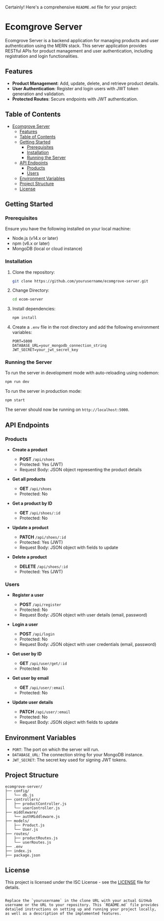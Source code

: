 Certainly! Here's a comprehensive `README.md` file for your project:

# Ecomgrove Server

Ecomgrove Server is a backend application for managing products and user authentication using the MERN stack. This server application provides RESTful APIs for product management and user authentication, including registration and login functionalities.

## Features

- **Product Management**: Add, update, delete, and retrieve product details.
- **User Authentication**: Register and login users with JWT token generation and validation.
- **Protected Routes**: Secure endpoints with JWT authentication.

## Table of Contents

- [Ecomgrove Server](#ecomgrove-server)
  - [Features](#features)
  - [Table of Contents](#table-of-contents)
  - [Getting Started](#getting-started)
    - [Prerequisites](#prerequisites)
    - [Installation](#installation)
    - [Running the Server](#running-the-server)
  - [API Endpoints](#api-endpoints)
    - [Products](#products)
    - [Users](#users)
  - [Environment Variables](#environment-variables)
  - [Project Structure](#project-structure)
  - [License](#license)

## Getting Started

### Prerequisites

Ensure you have the following installed on your local machine:

- Node.js (v14.x or later)
- npm (v6.x or later)
- MongoDB (local or cloud instance)

### Installation

1. Clone the repository:

   ```bash
   git clone https://github.com/yourusername/ecomgrove-server.git
   ```

2. Change Directory:

   ```bash
   cd ecom-server
   ```

3. Install dependencies:

   ```bash
   npm install
   ```

4. Create a `.env` file in the root directory and add the following environment variables:

   ```
   PORT=5000
   DATABASE_URL=your_mongodb_connection_string
   JWT_SECRET=your_jwt_secret_key
   ```

### Running the Server

To run the server in development mode with auto-reloading using nodemon:

```bash
npm run dev
```

To run the server in production mode:

```bash
npm start
```

The server should now be running on `http://localhost:5000`.

## API Endpoints

### Products

- **Create a product**

  - **POST** `/api/shoes`
  - Protected: Yes (JWT)
  - Request Body: JSON object representing the product details

- **Get all products**

  - **GET** `/api/shoes`
  - Protected: No

- **Get a product by ID**

  - **GET** `/api/shoes/:id`
  - Protected: No

- **Update a product**

  - **PATCH** `/api/shoes/:id`
  - Protected: Yes (JWT)
  - Request Body: JSON object with fields to update

- **Delete a product**
  - **DELETE** `/api/shoes/:id`
  - Protected: Yes (JWT)

### Users

- **Register a user**

  - **POST** `/api/register`
  - Protected: No
  - Request Body: JSON object with user details (email, password)

- **Login a user**

  - **POST** `/api/login`
  - Protected: No
  - Request Body: JSON object with user credentials (email, password)

- **Get user by ID**

  - **GET** `/api/user/get/:id`
  - Protected: No

- **Get user by email**

  - **GET** `/api/user/:email`
  - Protected: No

- **Update user details**
  - **PATCH** `/api/user/:email`
  - Protected: No
  - Request Body: JSON object with fields to update

## Environment Variables

- `PORT`: The port on which the server will run.
- `DATABASE_URL`: The connection string for your MongoDB instance.
- `JWT_SECRET`: The secret key used for signing JWT tokens.

## Project Structure

```
ecomgrove-server/
├── config/
│   └── db.js
├── controllers/
│   ├── productController.js
│   └── userController.js
├── middleware/
│   └── authMiddleware.js
├── models/
│   ├── Product.js
│   └── User.js
├── routes/
│   ├── productRoutes.js
│   └── userRoutes.js
├── .env
├── index.js
├── package.json
```

## License

This project is licensed under the ISC License - see the [LICENSE](LICENSE) file for details.

```

Replace the `yourusername` in the clone URL with your actual GitHub username or the URL to your repository. This `README.md` file provides detailed instructions on setting up and running your project locally, as well as a description of the implemented features.
```

```

```
